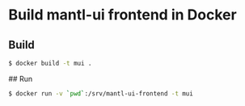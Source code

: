 # Build mantl-ui frontend in Docker

## Build

```sh
$ docker build -t mui .
```

## Run

```sh
$ docker run -v `pwd`:/srv/mantl-ui-frontend -t mui
```